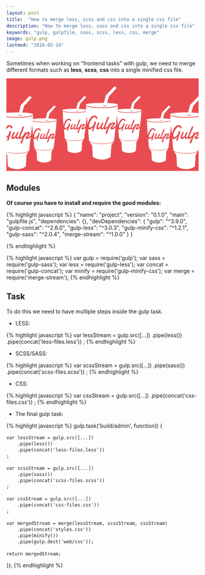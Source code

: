 ```yaml
---
layout: post
title:  "How to merge less, scss and css into a single css file"
description: "How to merge less, sass and css into a single css file"
keywords: "gulp, gulpfile, sass, scss, less, css, merge"
image: gulp.png
lastmod: "2016-02-14"
---
```


Sometimes when working on "frontend tasks" with gulp,
we need to merge different formats such as **less**, **scss**, **css** into a single minified css file.

![Gulp](/assets/images/posts/gulp.png)

## Modules

**Of course you have to install and require the good modules:**

{% highlight javascript %}
{
  "name": "project",
  "version": "0.1.0",
  "main": "gulpfile.js",
  "dependencies": {},
  "devDependencies": {
    "gulp": "^3.9.0",
    "gulp-concat": "^2.6.0",
    "gulp-less": "^3.0.3",
    "gulp-minify-css": "^1.2.1",
    "gulp-sass": "^2.0.4",
    "merge-stream": "^1.0.0"
  }
}

{% endhighlight %}

{% highlight javascript %}
var gulp = require('gulp');
var sass = require('gulp-sass');
var less = require('gulp-less');
var concat = require('gulp-concat');
var minify = require('gulp-minify-css');
var merge = require('merge-stream');
{% endhighlight %}

## Task

To do this we need to have multiple steps inside the gulp task.

* LESS:

{% highlight javascript %}
var lessStream = gulp.src([...])
    .pipe(less())
    .pipe(concat('less-files.less'))
;
{% endhighlight %}

* SCSS/SASS:

{% highlight javascript %}
var scssStream = gulp.src([...])
    .pipe(sass())
    .pipe(concat('scss-files.scss'))
;
{% endhighlight %}

* CSS:

{% highlight javascript %}
var cssStream = gulp.src([...])
    .pipe(concat('css-files.css'))
;
{% endhighlight %}

* The final gulp task:

{% highlight javascript %}
gulp.task('build/admin', function() {

    var lessStream = gulp.src([...])
        .pipe(less())
        .pipe(concat('less-files.less'))
    ;

    var scssStream = gulp.src([...])
        .pipe(sass())
        .pipe(concat('scss-files.scss'))
    ;
    
    var cssStream = gulp.src([...])
        .pipe(concat('css-files.css'))
    ;

    var mergedStream = merge(lessStream, scssStream, cssStream)
        .pipe(concat('styles.css'))
        .pipe(minify())
        .pipe(gulp.dest('web/css'));

    return mergedStream;
});
{% endhighlight %}




